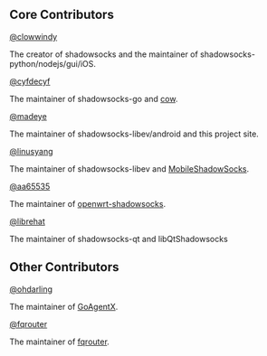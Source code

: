 ## Core Contributors

[@clowwindy]

The creator of shadowsocks and the maintainer of shadowsocks-python/nodejs/gui/iOS.

[@cyfdecyf]

The maintainer of shadowsocks-go and [cow].

[@madeye]

The maintainer of shadowsocks-libev/android and this project site.

[@linusyang]

The maintainer of shadowsocks-libev and [MobileShadowSocks].

[@aa65535]

The maintainer of [openwrt-shadowsocks].

[@librehat]

The maintainer of shadowsocks-qt and libQtShadowsocks

## Other Contributors

[@ohdarling]

The maintainer of [GoAgentX].

[@fqrouter]

The maintainer of [fqrouter].

[@clowwindy]: https://github.com/clowwindy
[@cyfdecyf]: https://github.com/cyfdecyf
[@madeye]: https://github.com/madeye
[@linusyang]: https://github.com/linusyang
[@aa65535]: https://github.com/aa65535
[@librehat]: https://github.com/librehat
[@ohdarling]: https://github.com/ohdarling
[@fqrouter]: https://github.com/fqrouter
[cow]: https://github.com/cyfdecyf/cow
[MobileShadowSocks]: https://github.com/linusyang/MobileShadowSocks
[GoAgentX]: https://github.com/ohdarling/GoAgentX
[fqrouter]: https://github.com/fqrouter/fqrouter
[openwrt-shadowsocks]: https://github.com/shadowsocks/openwrt-shadowsocks
